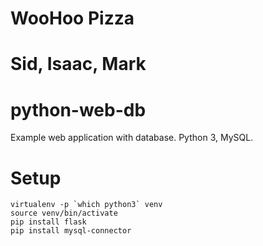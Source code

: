 # WooHoo Pizza
# Sid, Isaac, Mark

# python-web-db
Example web application with database.  Python 3, MySQL.

# Setup
```
virtualenv -p `which python3` venv
source venv/bin/activate
pip install flask
pip install mysql-connector
```
